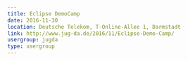 ```yaml
---
title: Eclipse DemoCamp
date: 2016-11-30
location: Deutsche Telekom, T-Online-Allee 1, Darmstadt
link: http://www.jug-da.de/2016/11/Eclipse-Demo-Camp/
usergroup: jugda
type: usergroup
---
```

